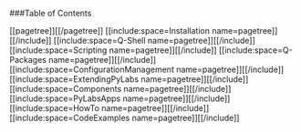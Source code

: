 ###Table of Contents

[[pagetree]][[/pagetree]]
[[include:space=Installation name=pagetree]][[/include]]
[[include:space=Q-Shell name=pagetree]][[/include]]
[[include:space=Scripting name=pagetree]][[/include]]
[[include:space=Q-Packages name=pagetree]][[/include]]
[[include:space=ConfigurationManagement name=pagetree]][[/include]]
[[include:space=ExtendingPyLabs name=pagetree]][[/include]]
[[include:space=Components name=pagetree]][[/include]]
[[include:space=PyLabsApps name=pagetree]][[/include]]
[[include:space=HowTo name=pagetree]][[/include]]
[[include:space=CodeExamples name=pagetree]][[/include]]